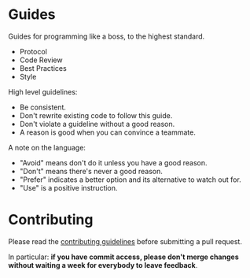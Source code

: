# Guides

Guides for programming like a boss, to the highest standard.


* Protocol
* Code Review
* Best Practices
* Style



High level guidelines:

* Be consistent.
* Don't rewrite existing code to follow this guide.
* Don't violate a guideline without a good reason.
* A reason is good when you can convince a teammate.

A note on the language:

* "Avoid" means don't do it unless you have a good reason.
* "Don't" means there's never a good reason.
* "Prefer" indicates a better option and its alternative to watch out for.
* "Use" is a positive instruction.


# Contributing

Please read the [contributing guidelines](#) before submitting a pull request.

In particular: **if you have commit access, please don't merge changes without
waiting a week for everybody to leave feedback**.

[contribution guidelines]: /CONTRIBUTING.md
